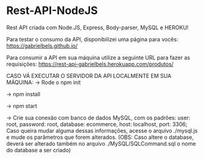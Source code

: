 # Rest-API-NodeJS
Rest API criada com Node.JS, Express, Body-parser, MySQL e HEROKU!

Para testar o consumo da API, disponibilizei uma página para vocês: https://gabrielbels.github.io/

Para consumir a API em sua máquina utilize a seguinte URL para fazer as requisições: https://rest-api-gabrielbels.herokuapp.com/produtos/

CASO VÁ EXECUTAR O SERVIDOR DA API LOCALMENTE EM SUA MÁQUINA:
-> Rode o npm init 

-> npm install 

-> npm start

-> Crie sua conexão com banco de dados MySQL, com os padrões:
	user: root,
	password: root,
	database: ecommerce,
	host: localhost,
	port: 3306;
Caso queira mudar alguma dessas informações, acesse o arquivo ./mysql.js e mude os parâmetros que forem alterados. 
	(OBS: Caso altere o database, deverá ser alterado também no arquivo ./MySQL/SQLCommand.sql o nome do database a ser criado)

